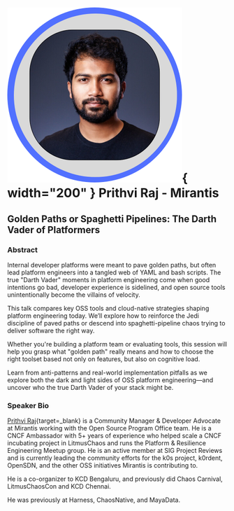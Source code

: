 # ![](../images/speakers/headshots/PrithviRaj.png){ width="200" } Prithvi Raj - Mirantis

## Golden Paths or Spaghetti Pipelines: The Darth Vader of Platformers

### Abstract
Internal developer platforms were meant to pave golden paths, but often lead platform engineers into a tangled web of YAML and bash scripts. The true "Darth Vader" moments in platform engineering come when good intentions go bad, developer experience is sidelined, and open source tools unintentionally become the villains of velocity.

This talk compares key OSS tools and cloud-native strategies shaping platform engineering today. We’ll explore how to reinforce the Jedi discipline of paved paths or descend into spaghetti-pipeline chaos trying to deliver software the right way.

Whether you're building a platform team or evaluating tools, this session will help you grasp what "golden path" really means and how to choose the right toolset based not only on features, but also on cognitive load.

Learn from anti-patterns and real-world implementation pitfalls as we explore both the dark and light sides of OSS platform engineering—and uncover who the true Darth Vader of your stack might be.

### Speaker Bio

[Prithvi Raj](https://www.linkedin.com/in/prithvi1307/){target=_blank} is a Community Manager & Developer Advocate at Mirantis working with the Open Source Program Office team. He is a CNCF Ambassador with 5+ years of experience who helped scale a CNCF incubating project in LitmusChaos and runs the Platform & Resilience Engineering Meetup group. He is an active member at SIG Project Reviews and is currently leading the community efforts for the k0s project, k0rdent, OpenSDN, and the other OSS initiatives Mirantis is contributing to.

He is a co-organizer to KCD Bengaluru, and previously did Chaos Carnival, LitmusChaosCon and KCD Chennai.

He was previously at Harness, ChaosNative, and MayaData.